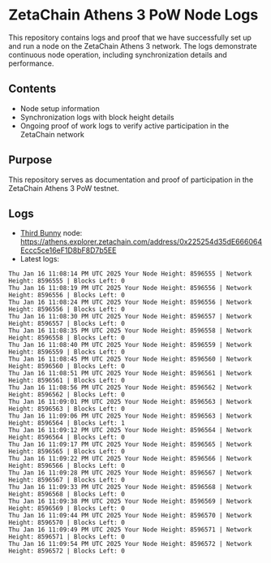 # ZetaChain Athens 3 PoW Node Logs
This repository contains logs and proof that we have successfully set up and run a node on the ZetaChain Athens 3 network. The logs demonstrate continuous node operation, including synchronization details and performance.

## Contents
- Node setup information
- Synchronization logs with block height details
- Ongoing proof of work logs to verify active participation in the ZetaChain network

## Purpose
This repository serves as documentation and proof of participation in the ZetaChain Athens 3 PoW testnet.

## Logs

- [Third Bunny](https://thirdbunny.xyz/) node: https://athens.explorer.zetachain.com/address/0x225254d35dE666064Eccc5ce16eF1D8bF8D7b5EE
- Latest logs:
```
Thu Jan 16 11:08:14 PM UTC 2025 Your Node Height: 8596555 | Network Height: 8596555 | Blocks Left: 0
Thu Jan 16 11:08:19 PM UTC 2025 Your Node Height: 8596556 | Network Height: 8596556 | Blocks Left: 0
Thu Jan 16 11:08:24 PM UTC 2025 Your Node Height: 8596556 | Network Height: 8596556 | Blocks Left: 0
Thu Jan 16 11:08:30 PM UTC 2025 Your Node Height: 8596557 | Network Height: 8596557 | Blocks Left: 0
Thu Jan 16 11:08:35 PM UTC 2025 Your Node Height: 8596558 | Network Height: 8596558 | Blocks Left: 0
Thu Jan 16 11:08:40 PM UTC 2025 Your Node Height: 8596559 | Network Height: 8596559 | Blocks Left: 0
Thu Jan 16 11:08:45 PM UTC 2025 Your Node Height: 8596560 | Network Height: 8596560 | Blocks Left: 0
Thu Jan 16 11:08:51 PM UTC 2025 Your Node Height: 8596561 | Network Height: 8596561 | Blocks Left: 0
Thu Jan 16 11:08:56 PM UTC 2025 Your Node Height: 8596562 | Network Height: 8596562 | Blocks Left: 0
Thu Jan 16 11:09:01 PM UTC 2025 Your Node Height: 8596563 | Network Height: 8596563 | Blocks Left: 0
Thu Jan 16 11:09:06 PM UTC 2025 Your Node Height: 8596563 | Network Height: 8596564 | Blocks Left: 1
Thu Jan 16 11:09:12 PM UTC 2025 Your Node Height: 8596564 | Network Height: 8596564 | Blocks Left: 0
Thu Jan 16 11:09:17 PM UTC 2025 Your Node Height: 8596565 | Network Height: 8596565 | Blocks Left: 0
Thu Jan 16 11:09:22 PM UTC 2025 Your Node Height: 8596566 | Network Height: 8596566 | Blocks Left: 0
Thu Jan 16 11:09:28 PM UTC 2025 Your Node Height: 8596567 | Network Height: 8596567 | Blocks Left: 0
Thu Jan 16 11:09:33 PM UTC 2025 Your Node Height: 8596568 | Network Height: 8596568 | Blocks Left: 0
Thu Jan 16 11:09:38 PM UTC 2025 Your Node Height: 8596569 | Network Height: 8596569 | Blocks Left: 0
Thu Jan 16 11:09:44 PM UTC 2025 Your Node Height: 8596570 | Network Height: 8596570 | Blocks Left: 0
Thu Jan 16 11:09:49 PM UTC 2025 Your Node Height: 8596571 | Network Height: 8596571 | Blocks Left: 0
Thu Jan 16 11:09:54 PM UTC 2025 Your Node Height: 8596572 | Network Height: 8596572 | Blocks Left: 0
```
